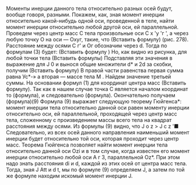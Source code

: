 Моменты инерции данного тела относительно разных осей бу­дут, вообще говоря, разными. Покажем, как, зная момент инерции относительно какой-нибудь одной оси, проведенной в теле, найти момент инерции относительно любой дру­гой оси, ей параллельной.
Проведем через центр масс С тела произвольные оси С х 'у 'г ', а через любую точку О на оси — Охуг, такие, что (Вставить формулу) (рис. 278). Расстояние меж­ду осями С г' и Ог обозначим через d.
Тогда по формулам (3) будет: (Вставить формулу )
Но, как видно из рисунка, для любой точки тела (Вставить формулы)
Подставляя эти значения в выражение для J 0 и вынося общие множители d* и 2d за скобки, получим
(Вставить формулу)
В правой части равенства первая сумма равна Ус*-» а вторая — массе тела М .
Найдем значение третьей суммы. На основании формул (1) для координат центра масс (Вставить формулу). Так как в нашем случае точка С является началом координат то (формула), и следовательно (формула). Окончательно получаем (формула)(9)
Формула (9) выражает следующую теорему Гюйген­са*: момент инерции тела относительно данной оси равен момен­ту инерции относительно оси, ей параллельной, проходящей через центр масс тела, сложенному с произведением массы всего тела на квадрат расстояния между осями. Из формулы (9) видно, что
J o z > J c z '■
Следовательно, из всех осей данного направления наименьший момент инерции будет отно­сительно той оси, которая проходит через центр масс.
Теорема Гюйгенса позволяет найти момент инерции тела относительно данной оси Ozi и в том случае, когда известен его момент инерции относительно любой оси А г 3, параллельной Oz*. При этом надо знать расстояния di и d, каждой из этих осей от центра масс тела. Тогда, зная J Att и d t, мы по формуле (9) определяем J, а затем по той же формуле находим искомый момент инерции J.